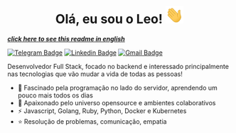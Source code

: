 <h1 align="Center"> Olá, eu sou o Leo! <img src="https://raw.githubusercontent.com/ABSphreak/ABSphreak/master/gifs/Hi.gif" width="40px" /> </h1>

[***click here to see this readme in english***](https://github.com/leonardodiber/leonardodiber/blob/main/README_en.md "***click here to see this readme in english***")

[![Telegram Badge](https://img.shields.io/badge/-leonardodiber-blue?style=flat-square&logo=Telegram&logoColor=white&link=https://www.t.me/leonardodiber)](https://www.t.me/leonardodiber) [![Linkedin Badge](https://img.shields.io/badge/-leonardodiber-blue?style=flat-square&logo=Linkedin&logoColor=white&link=https://www.linkedin.com/in/leonardodiber/)](https://www.linkedin.com/in/leonardodiber/) [![Gmail Badge](https://img.shields.io/badge/-contact@leodiber.dev-c14438?style=flat-square&logo=Gmail&logoColor=white&link=mailto:contact@leodiber.dev)](mailto:contactme@leodiber.dev)

Desenvolvedor Full Stack, focado no backend e interessado principalmente nas tecnologias que vão mudar a vida de todas as pessoas!

- 💖 Fascinado pela programação no lado do servidor, aprendendo um pouco mais todos os dias
- 👯 Apaixonado pelo universo opensource e ambientes colaborativos
- ⚡ Javascript, Golang, Ruby, Python, Docker e Kubernetes
- ⭐ Resolução de problemas, comunicação, empatia
